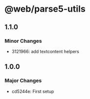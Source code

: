 # @web/parse5-utils

## 1.1.0

### Minor Changes

- 3121966: add textcontent helpers

## 1.0.0

### Major Changes

- cd5244e: First setup
